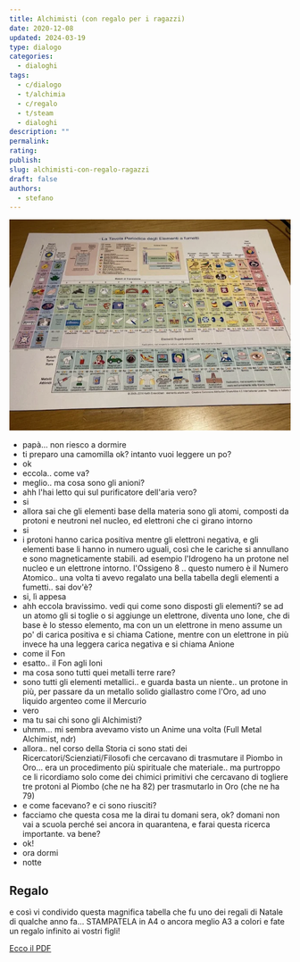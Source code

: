 ```yaml
---
title: Alchimisti (con regalo per i ragazzi)
date: 2020-12-08
updated: 2024-03-19
type: dialogo
categories:
  - dialoghi
tags:
  - c/dialogo
  - t/alchimia
  - c/regalo
  - t/steam
  - dialoghi
description: ""
permalink: 
rating: 
publish: 
slug: alchimisti-con-regalo-ragazzi
draft: false
authors:
  - stefano
---
```


![](../../../assets/img/played/steam/tabella_elementi.webp)

- papà... non riesco a dormire
- ti preparo una camomilla ok? intanto vuoi leggere un po?
- ok
- eccola.. come va?
- meglio.. ma cosa sono gli anioni?
- ahh l'hai letto qui sul purificatore dell'aria vero?
- si
- allora sai che gli elementi base della materia sono gli atomi, composti da protoni e neutroni nel nucleo, ed elettroni che ci girano intorno
- si
- i protoni hanno carica positiva mentre gli elettroni negativa, e gli elementi base li hanno in numero uguali, così che le cariche si annullano e sono magneticamente stabili. ad esempio l'Idrogeno ha un protone nel nucleo e un elettrone intorno. l'Ossigeno 8 .. questo numero è il Numero Atomico.. una volta ti avevo regalato una bella tabella degli elementi a fumetti.. sai dov'è?
- si, lì appesa
- ahh eccola bravissimo. vedi qui come sono disposti gli elementi? se ad un atomo gli si toglie o si aggiunge un elettrone, diventa uno Ione, che di base è lo stesso elemento, ma con un un elettrone in meno assume un po' di carica positiva e si chiama Catione, mentre con un elettrone in più invece ha una leggera carica negativa e si chiama Anione
- come il Fon
- esatto.. il Fon agli Ioni
- ma cosa sono tutti quei metalli terre rare?
- sono tutti gli elementi metallici.. e guarda basta un niente.. un protone in più, per passare da un metallo solido giallastro come l'Oro, ad uno liquido argenteo come il Mercurio
- vero
- ma tu sai chi sono gli Alchimisti?
- uhmm... mi sembra avevamo visto un Anime una volta (Full Metal Alchimist, ndr)
- allora.. nel corso della Storia ci sono stati dei Ricercatori/Scienziati/Filosofi che cercavano di trasmutare il Piombo in Oro... era un procedimento più spirituale che materiale.. ma purtroppo ce li ricordiamo solo come dei chimici primitivi che cercavano di togliere tre protoni al Piombo (che ne ha 82) per trasmutarlo in Oro (che ne ha 79)
- e come facevano? e ci sono riusciti?
- facciamo che questa cosa me la dirai tu domani sera, ok? domani non vai a scuola perché sei ancora in quarantena, e farai questa ricerca importante. va bene?
- ok!
- ora dormi
- notte

## Regalo
e così vi condivido questa magnifica tabella che fu uno dei regali di Natale di qualche anno fa... STAMPATELA in A4 o ancora meglio A3 a colori e fate un regalo infinito ai vostri figli!

[Ecco il PDF](../../../played/steam/tabella-elementi.md)

